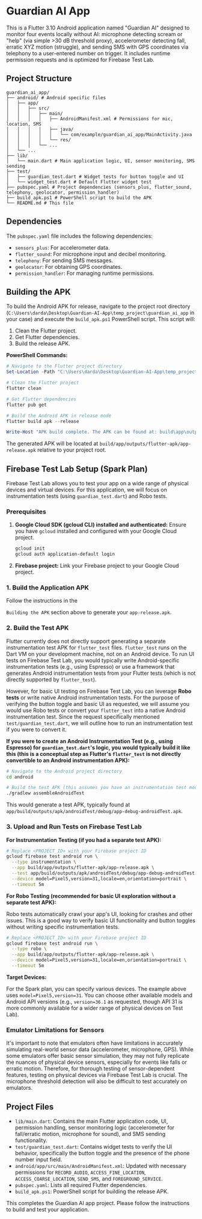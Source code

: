 # Guardian AI App

This is a Flutter 3.10 Android application named "Guardian AI" designed to monitor four events locally without AI: microphone detecting scream or "help" (via simple >30 dB threshold proxy), accelerometer detecting fall, erratic XYZ motion (struggle), and sending SMS with GPS coordinates via telephony to a user-entered number on trigger. It includes runtime permission requests and is optimized for Firebase Test Lab.

## Project Structure

```
guardian_ai_app/
├── android/ # Android specific files
│   ├── app/
│   │   ├── src/
│   │   │   ├── main/
│   │   │   │   ├── AndroidManifest.xml # Permissions for mic, location, SMS
│   │   │   │   ├── java/
│   │   │   │   │   └── com/example/guardian_ai_app/MainActivity.java
│   │   │   │   └── res/
│   │   │   └── ...
│   └── ...
├── lib/
│   └── main.dart # Main application logic, UI, sensor monitoring, SMS sending
├── test/
│   ├── guardian_test.dart # Widget tests for button toggle and UI
│   └── widget_test.dart # Default Flutter widget test
├── pubspec.yaml # Project dependencies (sensors_plus, flutter_sound, telephony, geolocator, permission_handler)
├── build_apk.ps1 # PowerShell script to build the APK
└── README.md # This file
```

## Dependencies

The `pubspec.yaml` file includes the following dependencies:
- `sensors_plus`: For accelerometer data.
- `flutter_sound`: For microphone input and decibel monitoring.
- `telephony`: For sending SMS messages.
- `geolocator`: For obtaining GPS coordinates.
- `permission_handler`: For managing runtime permissions.

## Building the APK

To build the Android APK for release, navigate to the project root directory (`C:\Users\darda\Desktop\Guardian-AI-App\temp_project\guardian_ai_app` in your case) and execute the `build_apk.ps1` PowerShell script. This script will:

1. Clean the Flutter project.
2. Get Flutter dependencies.
3. Build the release APK.

**PowerShell Commands:**

```powershell
# Navigate to the Flutter project directory
Set-Location -Path "C:\Users\darda\Desktop\Guardian-AI-App\temp_project\guardian_ai_app"

# Clean the Flutter project
flutter clean

# Get Flutter dependencies
flutter pub get

# Build the Android APK in release mode
flutter build apk --release

Write-Host "APK build complete. The APK can be found at: build\app\outputs\flutter-apk\app-release.apk"
```

The generated APK will be located at `build/app/outputs/flutter-apk/app-release.apk` relative to your project root.

## Firebase Test Lab Setup (Spark Plan)

Firebase Test Lab allows you to test your app on a wide range of physical devices and virtual devices. For this application, we will focus on instrumentation tests (using `guardian_test.dart`) and Robo tests.

### Prerequisites
1.  **Google Cloud SDK (gcloud CLI) installed and authenticated:** Ensure you have `gcloud` installed and configured with your Google Cloud project.
    ```bash
    gcloud init
    gcloud auth application-default login
    ```
2.  **Firebase project:** Link your Firebase project to your Google Cloud project.

### 1. Build the Application APK
Follow the instructions in the 

`Building the APK` section above to generate your `app-release.apk`.

### 2. Build the Test APK

Flutter currently does not directly support generating a separate instrumentation test APK for `flutter_test` files. `flutter_test` runs on the Dart VM on your development machine, not on an Android device. To run UI tests on Firebase Test Lab, you would typically write Android-specific instrumentation tests (e.g., using Espresso) or use a framework that generates Android instrumentation tests from your Flutter tests (which is not directly supported by `flutter_test`).

However, for basic UI testing on Firebase Test Lab, you can leverage **Robo tests** or write native Android instrumentation tests. For the purpose of verifying the button toggle and basic UI as requested, we will assume you would use Robo tests or convert your `flutter_test` into a native Android instrumentation test. Since the request specifically mentioned `test/guardian_test.dart`, we will outline how to run an instrumentation test if you were to convert it.

**If you were to create an Android Instrumentation Test (e.g., using Espresso) for `guardian_test.dart`'s logic, you would typically build it like this (this is a conceptual step as Flutter's `flutter_test` is not directly convertible to an Android instrumentation APK):**

```bash
# Navigate to the Android project directory
cd android

# Build the test APK (this assumes you have an instrumentation test module setup)
./gradlew assembleAndroidTest
```

This would generate a test APK, typically found at `app/build/outputs/apk/androidTest/debug/app-debug-androidTest.apk`.

### 3. Upload and Run Tests on Firebase Test Lab

**For Instrumentation Testing (if you had a separate test APK):**

```bash
# Replace <PROJECT_ID> with your Firebase project ID
gcloud firebase test android run \
  --type instrumentation \
  --app build/app/outputs/flutter-apk/app-release.apk \
  --test app/build/outputs/apk/androidTest/debug/app-debug-androidTest.apk \
  --device model=Pixel5,version=31,locale=en,orientation=portrait \
  --timeout 5m
```

**For Robo Testing (recommended for basic UI exploration without a separate test APK):**

Robo tests automatically crawl your app's UI, looking for crashes and other issues. This is a good way to verify basic UI functionality and button toggles without writing specific instrumentation tests.

```bash
# Replace <PROJECT_ID> with your Firebase project ID
gcloud firebase test android run \
  --type robo \
  --app build/app/outputs/flutter-apk/app-release.apk \
  --device model=Pixel5,version=31,locale=en,orientation=portrait \
  --timeout 5m
```

**Target Devices:**

For the Spark plan, you can specify various devices. The example above uses `model=Pixel5,version=31`. You can choose other available models and Android API versions (e.g., `version=36.1` as requested, though API 31 is more commonly available for a wider range of physical devices on Test Lab).

### Emulator Limitations for Sensors

It's important to note that emulators often have limitations in accurately simulating real-world sensor data (accelerometer, microphone, GPS). While some emulators offer basic sensor simulation, they may not fully replicate the nuances of physical device sensors, especially for events like falls or erratic motion. Therefore, for thorough testing of sensor-dependent features, testing on physical devices via Firebase Test Lab is crucial. The microphone threshold detection will also be difficult to test accurately on emulators.

## Project Files

- `lib/main.dart`: Contains the main Flutter application code, UI, permission handling, sensor monitoring logic (accelerometer for fall/erratic motion, microphone for sound), and SMS sending functionality.
- `test/guardian_test.dart`: Contains widget tests to verify the UI behavior, specifically the button toggle and the presence of the phone number input field.
- `android/app/src/main/AndroidManifest.xml`: Updated with necessary permissions for `RECORD_AUDIO`, `ACCESS_FINE_LOCATION`, `ACCESS_COARSE_LOCATION`, `SEND_SMS`, and `FOREGROUND_SERVICE`.
- `pubspec.yaml`: Lists all required Flutter dependencies.
- `build_apk.ps1`: PowerShell script for building the release APK.

This completes the Guardian AI app project. Please follow the instructions to build and test your application.

